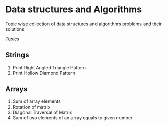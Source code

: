 # Data structures and Algorithms

Topic wise collection of data structures and algorithms problems and their solutions

*Topics*

## Strings
1. Print Right Angled Triangle Pattern
2. Print Hollow Diamond Pattern

## Arrays
1. Sum of array elements
2. Rotation of matrix
3. Diagonal Traversal of Matrix
4. Sum of two elements of an array equals to given number
